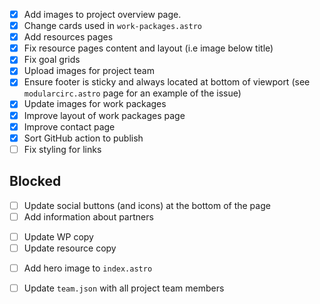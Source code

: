 - [x] Add images to project overview page.
- [x] Change cards used in `work-packages.astro`
- [x] Add resources pages
- [x] Fix resource pages content and layout (i.e image below title)
- [x] Fix goal grids
- [x] Upload images for project team
- [x] Ensure footer is sticky and always located at bottom of viewport (see `modularcirc.astro` page for an example of the issue)
- [x] Update images for work packages
- [x] Improve layout of work packages page
- [x] Improve contact page
- [x] Sort GitHub action to publish
- [ ] Fix styling for links

## Blocked

<!-- Waiting information from Steve or Mojiba -->

- [ ] Update social buttons (and icons) at the bottom of the page
- [ ] Add information about partners

<!-- Waiting on copy review -->

- [ ] Update WP copy
- [ ] Update resource copy

<!-- Waiting logo and illustration from Jonny -->

- [ ] Add hero image to `index.astro`

<!-- Notion page incomplete -->

- [ ] Update `team.json` with all project team members

